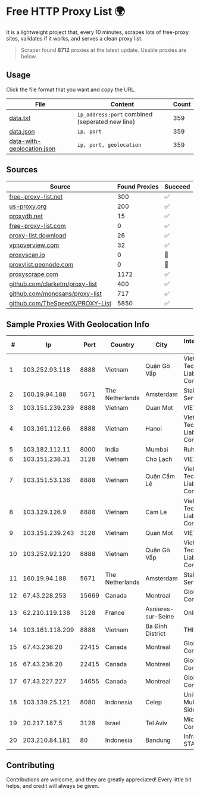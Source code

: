 
# Free HTTP Proxy List 🌍

It is a lightweight project that, every 10 minutes, scrapes lots of free-proxy sites, validates if it works, and serves a clean proxy list.


> Scraper found **8712** proxies at the latest update. Usable proxies are below.

## Usage

Click the file format that you want and copy the URL.


|File|Content|Count|
|----|-------|-----|
|[data.txt](https://raw.githubusercontent.com/themiralay/Proxy-List-World/master/data.txt)|`ip_address:port` combined (seperated new line)|359|
|[data.json](https://raw.githubusercontent.com/themiralay/Proxy-List-World/master/data.json)|`ip, port`|359|
|[data-with-geolocation.json](https://raw.githubusercontent.com/themiralay/Proxy-List-World/master/data-with-geolocation.json)|`ip, port, geolocation`|359|

## Sources

|Source|Found Proxies|Succeed|
|------|-------------|-------|
|[free-proxy-list.net](https://free-proxy-list.net)|300|✅|
|[us-proxy.org](https://www.us-proxy.org)|200|✅|
|[proxydb.net](http://proxydb.net)|15|✅|
|[free-proxy-list.com](https://free-proxy-list.com/?page=&port=&type%5B%5D=http&type%5B%5D=https&up_time=0&search=Search)|0|✅|
|[proxy-list.download](https://www.proxy-list.download/HTTP)|26|✅|
|[vpnoverview.com](https://vpnoverview.com/privacy/anonymous-browsing/free-proxy-servers)|32|✅|
|[proxyscan.io](https://www.proxyscan.io)|0|🚫|
|[proxylist.geonode.com](https://proxylist.geonode.com/api/proxy-list?limit=300&page=1&sort_by=lastChecked&sort_type=desc&protocols=http,https)|0|🚫|
|[proxyscrape.com](https://api.proxyscrape.com/v2/?request=displayproxies&protocol=http&timeout=10000&country=all&ssl=all&anonymity=all)|1172|✅|
|[github.com/clarketm/proxy-list](https://raw.githubusercontent.com/clarketm/proxy-list/master/proxy-list-raw.txt)|400|✅|
|[github.com/monosans/proxy-list](https://raw.githubusercontent.com/monosans/proxy-list/main/proxies/http.txt)|717|✅|
|[github.com/TheSpeedX/PROXY-List](https://raw.githubusercontent.com/TheSpeedX/PROXY-List/master/http.txt)|5850|✅|


## Sample Proxies With Geolocation Info

|#|Ip|Port|Country|City|Internet Service Provider|
|-|--|----|-------|----|-------------------------|
|1|103.252.93.118|8888|Vietnam|Quận Gò Vấp|Viet Digital Technology Liability Company|
|2|160.19.94.188|5671|The Netherlands|Amsterdam|Stallion Network Services Limited|
|3|103.151.239.239|8888|Vietnam|Quan Mot|VIETBRANDS|
|4|103.161.112.66|8888|Vietnam|Hanoi|Viet Digital Technology Liability Company|
|5|103.182.112.11|8000|India|Mumbai|Ruhi Infotech|
|6|103.151.238.31|3128|Vietnam|Cho Lach|VIETBRANDS|
|7|103.151.53.136|8888|Vietnam|Quận Cẩm Lệ|Viet Digital Technology Liability Company|
|8|103.129.126.9|8888|Vietnam|Cam Le|Viet Digital Technology Liability Company|
|9|103.151.239.243|3128|Vietnam|Quan Mot|VIETBRANDS|
|10|103.252.92.120|8888|Vietnam|Quận Gò Vấp|Viet Digital Technology Liability Company|
|11|160.19.94.188|5671|The Netherlands|Amsterdam|Stallion Network Services Limited|
|12|67.43.228.253|15669|Canada|Montreal|GloboTech Communications|
|13|62.210.119.138|3128|France|Asnieres-sur-Seine|Online S.A.S.|
|14|103.161.118.209|8888|Vietnam|Ba Đình District|THIENCO|
|15|67.43.236.20|22415|Canada|Montreal|GloboTech Communications|
|16|67.43.236.20|22415|Canada|Montreal|GloboTech Communications|
|17|67.43.227.227|14655|Canada|Montreal|GloboTech Communications|
|18|103.139.25.121|8080|Indonesia|Celep|Universitas Muhammadiyah Sidoarjo|
|19|20.217.187.5|3128|Israel|Tel Aviv|Microsoft Corporation|
|20|203.210.84.181|80|Indonesia|Bandung|Infrastruktur STARNET|



## Contributing

Contributions are welcome, and they are greatly appreciated! Every
little bit helps, and credit will always be given.

